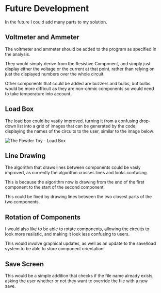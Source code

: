 # Future Development

In the future I could add many parts to my solution.


## Voltmeter and Ammeter

The voltmeter and ammeter should be added to the program as specified in the analysis.

They would simply derive from the Resistive Component, and simply just display either the voltage or the current at that point, rather than relying on just the displayed numbers over the whole circuit.

Other components that could be added are buzzers and bulbs, but bulbs would be more difficult as they are non-ohmic components so would need to take temperature into account.

## Load Box

The load box could be vastly improved, turning it from a confusing drop-down list into a grid of images that can be generated by the code, displaying the names of the circuits to the user, similar to the image below:

![The Powder Toy - Load Box](images/tpt_save.png)

## Line Drawing

The algorithm that draws lines between components could be vasly improved, as currently the algorithm crosses lines and looks confusing.

This is because the algorithm now is drawing from the end of the first component to the start of the second component. 

This could be fixed by drawing lines between the two closest parts of the two components.

## Rotation of Components

I would also like to be able to rotate components, allowing the circuits to look more realistic, and making it look less confusing to users.

This would involve graphical updates, as well as an update to the save/load system to be able to store component orientation.

## Save Screen

This would be a simple addition that checks if the file name already exists, asking the user whether or not they want to override the file with a new save.
